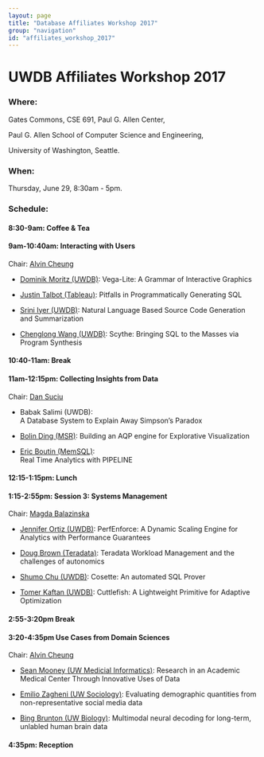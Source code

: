 ```yaml
---
layout: page
title: "Database Affiliates Workshop 2017"
group: "navigation"
id: "affiliates_workshop_2017"
---
```


# UWDB Affiliates Workshop 2017

### **Where**: 

Gates Commons, CSE 691, Paul G. Allen Center,

Paul G. Allen School of Computer Science and Engineering,

University of Washington, Seattle.

### **When**: 

Thursday, June 29, 8:30am - 5pm.

### **Schedule**:

#### 8:30-9am: Coffee & Tea

#### 9am-10:40am: Interacting with Users
Chair: [Alvin Cheung](http://homes.cs.washington.edu/~akcheung/)

- [Dominik Moritz (UWDB)](https://homes.cs.washington.edu/~domoritz): 
Vega-Lite: A Grammar of Interactive Graphics

- [Justin Talbot (Tableau)](https://research.tableau.com/user/justin-talbot): 
Pitfalls in Programmatically Generating SQL

- [Srini Iyer (UWDB)](http://sriniiyer.github.io/): 
Natural Language Based Source Code Generation and Summarization

- [Chenglong Wang (UWDB)](http://chenglongwang.org/): 
Scythe: Bringing SQL to the Masses via Program Synthesis


#### 10:40-11am: Break

#### 11am-12:15pm: Collecting Insights from Data
Chair: [Dan Suciu](https://homes.cs.washington.edu/~suciu/)

- Babak Salimi (UWDB):  
A Database System to Explain Away Simpson’s Paradox

- [Bolin Ding (MSR)](https://www.microsoft.com/en-us/research/people/bolind/):
Building an AQP engine for Explorative Visualization

- [Eric Boutin (MemSQL)](https://www.linkedin.com/in/eric-boutin-3ab0b01):  
Real Time Analytics with PIPELINE

#### 12:15-1:15pm: Lunch

#### 1:15-2:55pm: Session 3: Systems Management
Chair: [Magda Balazinska](http://www.cs.washington.edu/people/faculty/magda)

- [Jennifer Ortiz (UWDB)](https://homes.cs.washington.edu/~jortiz16/):
PerfEnforce: A Dynamic Scaling Engine for Analytics with Performance Guarantees

- [Doug Brown (Teradata)](https://www.linkedin.com/in/douglas-brown-23a78148):
Teradata Workload Management and the challenges of autonomics

- [Shumo Chu (UWDB)](http://shumochu.com): 
Cosette: An automated SQL Prover

- [Tomer Kaftan (UWDB)](https://www.linkedin.com/in/tomerkaftan):
Cuttlefish: A Lightweight Primitive for Adaptive Optimization


#### 2:55-3:20pm Break

#### 3:20-4:35pm Use Cases from Domain Sciences
Chair: [Alvin Cheung](http://homes.cs.washington.edu/~akcheung/)

- [Sean Mooney (UW Medicial Informatics)](http://faculty.washington.edu/sdmooney/):
Research in an Academic Medical Center Through Innovative Uses of Data

- [Emilio Zagheni (UW Sociology)](http://www.zagheni.net/index.html):
Evaluating demographic quantities from non-representative social media data

- [Bing Brunton (UW Biology)](https://www.bingbrunton.com/):
Multimodal neural decoding for long-term, unlabled human brain data

#### 4:35pm: Reception

